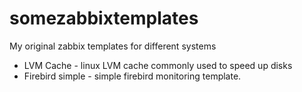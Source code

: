 # somezabbixtemplates
My original zabbix templates for different systems

- LVM Cache - linux LVM cache commonly used to speed up disks
- Firebird simple - simple firebird monitoring template.
